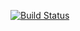 [![Build Status](https://travis-ci.org/el-davo/type-algo.svg?branch=master)](https://travis-ci.org/el-davo/type-algo)